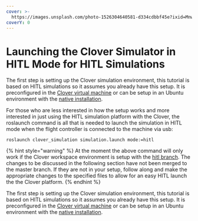 ```yaml
---
cover: >-
  https://images.unsplash.com/photo-1526304640581-d334cdbbf45e?ixid=MnwxMjA3fDB8MHxwaG90by1wYWdlfHx8fGVufDB8fHx8&ixlib=rb-1.2.1&auto=format&fit=crop&w=2970&q=80
coverY: 0
---
```


# Launching the Clover Simulator in HITL Mode for HITL Simulations

The first step is setting up the Clover simulation environment, this tutorial is based on HITL simulations so it assumes you already have this setup. It is preconfigured in the [Clover virtual machine](https://clover.coex.tech/en/simulation\_vm.html#simulation-vm-setup) or can be setup in an Ubuntu environment with the [native installation](https://clover.coex.tech/en/simulation\_native.html#native-setup).

For those who are less interested in how the setup works and more interested in just using the HITL simulation platform with the Clover, the roslaunch command is all that is needed to launch the simulation in HITL mode when the flight controller is connected to the machine via usb:

```
roslaunch clover_simulation simulation.launch mode:=hitl
```

{% hint style="warning" %}
At the moment the above command will only work if the Clover workspace environment is setup with the [hitl branch](https://github.com/CopterExpress/clover/tree/hitl). The changes to be discussed in the following section have not been merged to the master branch. If they are not in your setup, follow along and make the appropriate changes to the specified files to allow for an easy HITL launch the the Clover platform.&#x20;
{% endhint %}

The first step is setting up the Clover simulation environment, this tutorial is based on HITL simulations so it assumes you already have this setup. It is preconfigured in the [Clover virtual machine](https://clover.coex.tech/en/simulation\_vm.html#simulation-vm-setup) or can be setup in an Ubuntu environment with the [native installation](https://clover.coex.tech/en/simulation\_native.html#native-setup).
